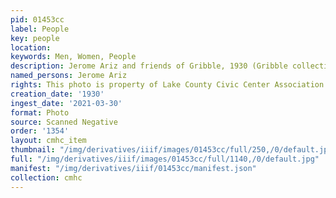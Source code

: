 ```yaml
---
pid: 01453cc
label: People
key: people
location: 
keywords: Men, Women, People
description: Jerome Ariz and friends of Gribble, 1930 (Gribble collection)
named_persons: Jerome Ariz
rights: This photo is property of Lake County Civic Center Association.
creation_date: '1930'
ingest_date: '2021-03-30'
format: Photo
source: Scanned Negative
order: '1354'
layout: cmhc_item
thumbnail: "/img/derivatives/iiif/images/01453cc/full/250,/0/default.jpg"
full: "/img/derivatives/iiif/images/01453cc/full/1140,/0/default.jpg"
manifest: "/img/derivatives/iiif/01453cc/manifest.json"
collection: cmhc
---
```

